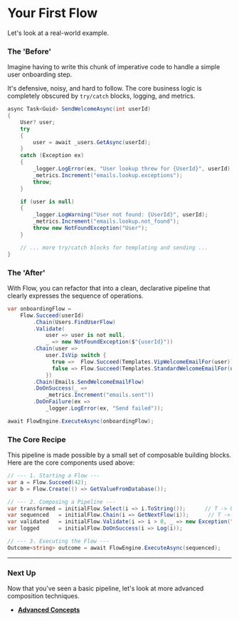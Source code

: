 # Your First Flow

Let's look at a real-world example. 

### The 'Before'

Imagine having to write this chunk of imperative code to handle a simple user onboarding step. 

It's defensive, noisy, and hard to follow. The core business logic is completely obscured by `try/catch` blocks, logging, and metrics.

```csharp
async Task<Guid> SendWelcomeAsync(int userId)
{
    User? user;
    try
    {
        user = await _users.GetAsync(userId);
    }
    catch (Exception ex)
    {
        _logger.LogError(ex, "User lookup threw for {UserId}", userId);
        _metrics.Increment("emails.lookup.exceptions");
        throw;
    }

    if (user is null)
    {
        _logger.LogWarning("User not found: {UserId}", userId);
        _metrics.Increment("emails.lookup.not_found");
        throw new NotFoundException("User");
    }

    // ... more try/catch blocks for templating and sending ...
}
```

### The 'After'

With Flow, you can refactor that into a clean, declarative pipeline that clearly expresses the sequence of operations.

```csharp
var onboardingFlow =
    Flow.Succeed(userId)
        .Chain(Users.FindUserFlow)
        .Validate(
            user => user is not null, 
            _ => new NotFoundException($"{userId}"))
        .Chain(user => 
            user.IsVip switch {
              true =>  Flow.Succeed(Templates.VipWelcomeEmailFor(user)),
              false => Flow.Succeed(Templates.StandardWelcomeEmailFor(user))
            })
        .Chain(Emails.SendWelcomeEmailFlow)
        .DoOnSuccess(_ => 
            _metrics.Increment("emails.sent"))
        .DoOnFailure(ex => 
            _logger.LogError(ex, "Send failed"));

await FlowEngine.ExecuteAsync(onboardingFlow);
```

### The Core Recipe

This pipeline is made possible by a small set of composable building blocks. Here are the core components used above:

```csharp
// --- 1. Starting a Flow ---
var a = Flow.Succeed(42);
var b = Flow.Create(() => GetValueFromDatabase());

// --- 2. Composing a Pipeline ---
var transformed = initialFlow.Select(i => i.ToString());      // T -> U
var sequenced   = initialFlow.Chain(i => GetNextFlow(i));      // T -> IFlow<U>
var validated   = initialFlow.Validate(i => i > 0, _ => new Exception("..."));
var logged      = initialFlow.DoOnSuccess(i => Log(i));

// --- 3. Executing the Flow ---
Outcome<string> outcome = await FlowEngine.ExecuteAsync(sequenced);
```

---

### Next Up

Now that you've seen a basic pipeline, let's look at more advanced composition techniques.

*   **[Advanced Concepts](./advanced-concepts.md)**
